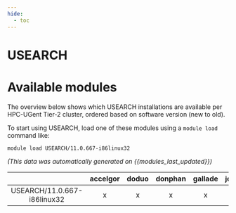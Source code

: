 ```yaml
---
hide:
  - toc
---
```


USEARCH
=======

# Available modules


The overview below shows which USEARCH installations are available per HPC-UGent Tier-2 cluster, ordered based on software version (new to old).

To start using USEARCH, load one of these modules using a `module load` command like:

```shell
module load USEARCH/11.0.667-i86linux32
```

*(This data was automatically generated on {{modules_last_updated}})*  

| |accelgor|doduo|donphan|gallade|joltik|shinx|skitty|
| :---: | :---: | :---: | :---: | :---: | :---: | :---: | :---: |
|USEARCH/11.0.667-i86linux32|x|x|x|x|-|-|-|
